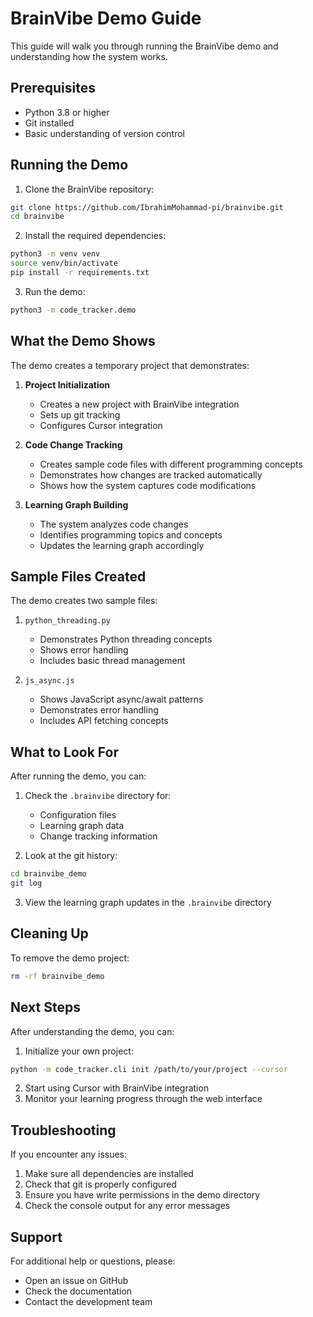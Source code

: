 # BrainVibe Demo Guide

This guide will walk you through running the BrainVibe demo and understanding how the system works.

## Prerequisites

- Python 3.8 or higher
- Git installed
- Basic understanding of version control

## Running the Demo

1. Clone the BrainVibe repository:
```bash
git clone https://github.com/IbrahimMohammad-pi/brainvibe.git
cd brainvibe
```

2. Install the required dependencies:
```bash
python3 -m venv venv
source venv/bin/activate
pip install -r requirements.txt
```

3. Run the demo:
```bash
python3 -m code_tracker.demo
```

## What the Demo Shows

The demo creates a temporary project that demonstrates:

1. **Project Initialization**
   - Creates a new project with BrainVibe integration
   - Sets up git tracking
   - Configures Cursor integration

2. **Code Change Tracking**
   - Creates sample code files with different programming concepts
   - Demonstrates how changes are tracked automatically
   - Shows how the system captures code modifications

3. **Learning Graph Building**
   - The system analyzes code changes
   - Identifies programming topics and concepts
   - Updates the learning graph accordingly

## Sample Files Created

The demo creates two sample files:

1. `python_threading.py`
   - Demonstrates Python threading concepts
   - Shows error handling
   - Includes basic thread management

2. `js_async.js`
   - Shows JavaScript async/await patterns
   - Demonstrates error handling
   - Includes API fetching concepts

## What to Look For

After running the demo, you can:

1. Check the `.brainvibe` directory for:
   - Configuration files
   - Learning graph data
   - Change tracking information

2. Look at the git history:
```bash
cd brainvibe_demo
git log
```

3. View the learning graph updates in the `.brainvibe` directory

## Cleaning Up

To remove the demo project:
```bash
rm -rf brainvibe_demo
```

## Next Steps

After understanding the demo, you can:

1. Initialize your own project:
```bash
python -m code_tracker.cli init /path/to/your/project --cursor
```

2. Start using Cursor with BrainVibe integration
3. Monitor your learning progress through the web interface

## Troubleshooting

If you encounter any issues:

1. Make sure all dependencies are installed
2. Check that git is properly configured
3. Ensure you have write permissions in the demo directory
4. Check the console output for any error messages

## Support

For additional help or questions, please:
- Open an issue on GitHub
- Check the documentation
- Contact the development team 